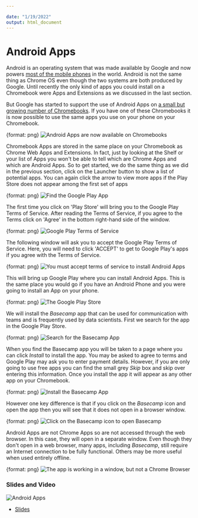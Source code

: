 ```yaml
---

date: "1/19/2022"
output: html_document
---
```




# Android Apps

Android is an operating system that was made available by Google and now powers [most of the mobile phones](https://www.statista.com/statistics/266136/global-market-share-held-by-smartphone-operating-systems/) in the world. Android is not the same thing as Chrome OS even though the two systems are both produced by Google. Until recently the only kind of apps you could install on a Chromebook were Apps and Extensions as we discussed in the last section.

But Google has started to support the use of Android Apps on [a small but growing number of Chromebooks](https://www.androidcentral.com/these-are-chromebooks-can-run-android-apps). If you have one of these Chromebooks it is now possible to use the same apps you use on your phone on your Chromebook.

{format: png}
![Android Apps are now available on Chromebooks](https://docs.google.com/presentation/d/1m82nWg5wtp_8WC6alsppr-UjlyK8VoORcMQnsswgNhU/export/png?id=1m82nWg5wtp_8WC6alsppr-UjlyK8VoORcMQnsswgNhU&pageid=g39fa753dc8_1_5)

Chromebook Apps are stored in the same place on your Chromebook as Chrome Web Apps and Extensions. In fact, just by looking at the Shelf or your list of Apps you won't be able to tell which are Chrome Apps and which are Android Apps. So to get started, we do the same thing as we did in the previous section, click on the Launcher button to show a list of potential apps. You can again click the arrow to view more apps if the Play Store does not appear among the first set of apps


{format: png}
![Find the Google Play App](https://docs.google.com/presentation/d/1m82nWg5wtp_8WC6alsppr-UjlyK8VoORcMQnsswgNhU/export/png?id=1m82nWg5wtp_8WC6alsppr-UjlyK8VoORcMQnsswgNhU&pageid=g39e0fc7e8b_0_10)


The first time you click on 'Play Store' will bring you to the Google Play Terms of Service. After reading the Terms of Service, if you agree to the Terms click on 'Agree' in the bottom right-hand side of the window.  

{format: png}
![Google Play Terms of Service](https://docs.google.com/presentation/d/1m82nWg5wtp_8WC6alsppr-UjlyK8VoORcMQnsswgNhU/export/png?id=1m82nWg5wtp_8WC6alsppr-UjlyK8VoORcMQnsswgNhU&pageid=g32649f1c87_1_2)


The following window will ask you to accept the Google Play Terms of Service. Here, you will need to click 'ACCEPT' to get to Google Play's apps if you agree with the Terms of Service.

{format: png}
![You must accept terms of service to install Android Apps](https://docs.google.com/presentation/d/1m82nWg5wtp_8WC6alsppr-UjlyK8VoORcMQnsswgNhU/export/png?id=1m82nWg5wtp_8WC6alsppr-UjlyK8VoORcMQnsswgNhU&pageid=g32649f1c87_1_17)

This will bring up Google Play where you can install Android Apps. This is the same place you would go if you have an Android Phone and you were going to install an App on your phone.


{format: png}
![The Google Play Store](https://docs.google.com/presentation/d/1m82nWg5wtp_8WC6alsppr-UjlyK8VoORcMQnsswgNhU/export/png?id=1m82nWg5wtp_8WC6alsppr-UjlyK8VoORcMQnsswgNhU&pageid=g32649f1c87_0_15)


We will install the _Basecamp_ app that can be used for communication with teams and is frequently used by data scientists. First we search for the app in the Google Play Store.


{format: png}
![Search for the Basecamp App](https://docs.google.com/presentation/d/1m82nWg5wtp_8WC6alsppr-UjlyK8VoORcMQnsswgNhU/export/png?id=1m82nWg5wtp_8WC6alsppr-UjlyK8VoORcMQnsswgNhU&pageid=g39fa753dc8_1_84)

When you find the Basecamp app you will be taken to a page where you can click _Install_ to install the app. You may be asked to agree to terms and Google Play may ask you to enter payment details. However, if you are only going to use free apps you can find the small grey _Skip_ box and skip over entering this information. Once you install the app it will appear as any other app on your Chromebook.  

{format: png}
![Install the Basecamp App](https://docs.google.com/presentation/d/1m82nWg5wtp_8WC6alsppr-UjlyK8VoORcMQnsswgNhU/export/png?id=1m82nWg5wtp_8WC6alsppr-UjlyK8VoORcMQnsswgNhU&pageid=g39fa753dc8_1_89)

However one key difference is that if you click on the _Basecamp_ icon and open the app then you will see that it does not open in a browser window.

{format: png}
![Click on the Basecamp icon to open Basecamp](https://docs.google.com/presentation/d/1m82nWg5wtp_8WC6alsppr-UjlyK8VoORcMQnsswgNhU/export/png?id=1m82nWg5wtp_8WC6alsppr-UjlyK8VoORcMQnsswgNhU&pageid=g39fa753dc8_1_94)

Android Apps are not Chrome Apps so are not accessed through the web browser. In this case, they will open in a separate window. Even though they don't open in a web browser, many apps, including _Basecamp_, still require an Internet connection to be fully functional. Others may be more useful when used entirely offline.

{format: png}
![The app is working in a window, but not a Chrome Browser](https://docs.google.com/presentation/d/1m82nWg5wtp_8WC6alsppr-UjlyK8VoORcMQnsswgNhU/export/png?id=1m82nWg5wtp_8WC6alsppr-UjlyK8VoORcMQnsswgNhU&pageid=g39fa753dc8_1_99)


### Slides and Video

![Android Apps](https://www.youtube.com/watch?v=TcgFb_4ghAQ)

* [Slides](https://docs.google.com/presentation/d/1m82nWg5wtp_8WC6alsppr-UjlyK8VoORcMQnsswgNhU/edit?usp=sharing)
